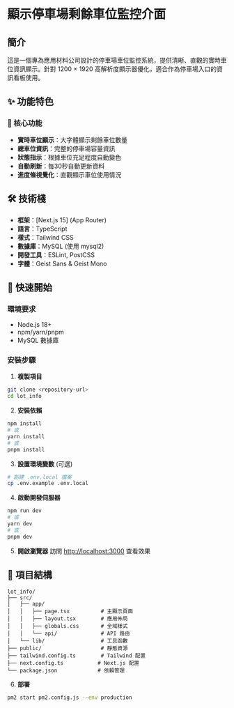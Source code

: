 # 顯示停車場剩餘車位監控介面

## 簡介

這是一個專為應用材料公司設計的停車場車位監控系統，提供清晰、直觀的實時車位資訊顯示。針對 1200 × 1920 高解析度顯示器優化，適合作為停車場入口的資訊看板使用。

## ✨ 功能特色

### 🎯 核心功能
- **實時車位顯示**：大字體顯示剩餘車位數量
- **總車位資訊**：完整的停車場容量資訊
- **狀態指示**：根據車位充足程度自動變色
- **自動刷新**：每30秒自動更新資料
- **進度條視覺化**：直觀顯示車位使用情況

## 🛠️ 技術棧

- **框架**：[Next.js 15] (App Router)
- **語言**：TypeScript
- **樣式**：Tailwind CSS
- **數據庫**：MySQL (使用 mysql2)
- **開發工具**：ESLint, PostCSS
- **字體**：Geist Sans & Geist Mono

## 🚀 快速開始

### 環境要求
- Node.js 18+ 
- npm/yarn/pnpm
- MySQL 數據庫

### 安裝步驟

1. **複製項目**
```bash
git clone <repository-url>
cd lot_info
```

2. **安裝依賴**
```bash
npm install
# 或
yarn install
# 或
pnpm install
```

3. **設置環境變數** (可選)
```bash
# 創建 .env.local 檔案
cp .env.example .env.local
```

4. **啟動開發伺服器**
```bash
npm run dev
# 或
yarn dev
# 或
pnpm dev
```

5. **開啟瀏覽器**
訪問 [http://localhost:3000](http://localhost:3000) 查看效果


## 📁 項目結構

```
lot_info/
├── src/
│   ├── app/
│   │   ├── page.tsx          # 主顯示頁面
│   │   ├── layout.tsx        # 應用佈局
│   │   ├── globals.css       # 全域樣式
│   │   └── api/              # API 路由
│   └── lib/                  # 工具函數
├── public/                   # 靜態資源
├── tailwind.config.ts        # Tailwind 配置
├── next.config.ts           # Next.js 配置
└── package.json             # 依賴管理
```

6. **部署**
```bash
pm2 start pm2.config.js --env production
```